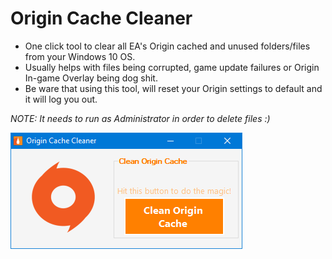 # Origin Cache Cleaner

* One click tool to clear all EA's Origin cached and unused folders/files from your Windows 10 OS.
* Usually helps with files being corrupted, game update failures or Origin In-game Overlay being dog shit.
* Be ware that using this tool, will reset your Origin settings to default and it will log you out.

*NOTE: It needs to run as Administrator in order to delete files :)*

![screenshot](https://github.com/tutyamxx/Origin-Cache-Cleaner/blob/master/origincleaner.png)
